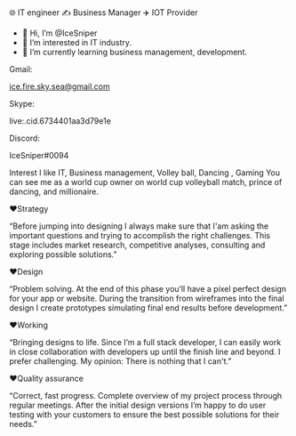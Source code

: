 🌐 IT engineer ✍️ Business Manager ✈️ IOT Provider
- 👋 Hi, I’m @IceSniper
- 👀 I’m interested in IT industry.
- 🌱 I’m currently learning business management, development.

Gmail:

ice.fire.sky.sea@gmail.com

Skype:

live:.cid.6734401aa3d79e1e

Discord:

IceSniper#0094


Interest 
I like IT, Business management, Volley ball, Dancing , Gaming
You can see me as a world cup owner on world cup volleyball match, prince of dancing, and millionaire.

❤Strategy

“Before jumping into designing I always make sure that I'am asking the important questions and trying to accomplish the right challenges. This stage includes market research, competitive analyses, consulting and exploring possible solutions.”

❤Design

“Problem solving. At the end of this phase you’ll have a pixel perfect design for your app or website. During the transition from wireframes into the final design I create prototypes simulating final end results before development.”

❤Working

“Bringing designs to life. Since I’m a full stack developer, I can easily work in close collaboration with developers up until the finish line and beyond. I prefer challenging. My opinion: There is nothing that I can't.”

❤Quality assurance

“Correct, fast progress. Complete overview of my project process through regular meetings. After the initial design versions I’m happy to do user testing with your customers to ensure the best possible solutions for their needs.”
